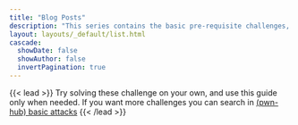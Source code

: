 ```yaml
---
title: "Blog Posts"
description: "This series contains the basic pre-requisite challenges, you need to hop ontu binary exploiation challenges in CTFs."
layout: layouts/_default/list.html
cascade:
  showDate: false
  showAuthor: false
  invertPagination: true
---
```


{{< lead >}}
Try solving these challenge on your own, and use this guide only when needed. If you want more challenges you can search in [(pwn-hub) basic attacks](https://github.com/tourpran/pwn-hub/tree/main/basic_attacks)
{{< /lead >}}

